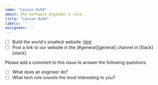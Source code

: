 ```yaml
---
name: "Lesson 0x04"
about: The Software Engineer's role.
title: "Lesson 0x04"
labels: ''
assignees: ''
---
```


* [ ] Build the world's smallest website. [Hint](./../../guides/html.html)
* [ ] Post a link to our website in the [#general][general] channel in [Slack][slack].

Please add a comment to this issue to answer the following questions:

* [ ] What does an engineer do?
* [ ] What tech role sounds the most interesting to you?
